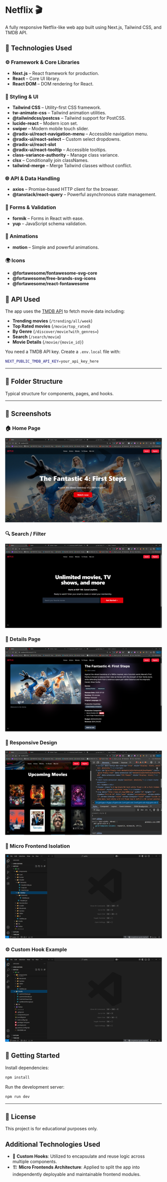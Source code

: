 # Netflix 🎬

A fully responsive Netflix-like web app built using Next.js, Tailwind CSS, and TMDB API.

## 🔧 Technologies Used

### ⚙️ Framework & Core Libraries
- **Next.js** – React framework for production.
- **React** – Core UI library.
- **React DOM** – DOM rendering for React.

### 🎨 Styling & UI
- **Tailwind CSS** – Utility-first CSS framework.
- **tw-animate-css** – Tailwind animation utilities.
- **@tailwindcss/postcss** – Tailwind support for PostCSS.
- **lucide-react** – Modern icon set.
- **swiper** – Modern mobile touch slider.
- **@radix-ui/react-navigation-menu** – Accessible navigation menu.
- **@radix-ui/react-select** – Custom select dropdowns.
- **@radix-ui/react-slot**
- **@radix-ui/react-tooltip** – Accessible tooltips.
- **class-variance-authority** – Manage class variance.
- **clsx** – Conditionally join classNames.
- **tailwind-merge** – Merge Tailwind classes without conflict.

### 🌐 API & Data Handling
- **axios** – Promise-based HTTP client for the browser.
- **@tanstack/react-query** – Powerful asynchronous state management.

### 🧠 Forms & Validation
- **formik** – Forms in React with ease.
- **yup** – JavaScript schema validation.

### 💫 Animations
- **motion** – Simple and powerful animations.

### 🌍 Icons
- **@fortawesome/fontawesome-svg-core**
- **@fortawesome/free-brands-svg-icons**
- **@fortawesome/react-fontawesome**

## 📡 API Used

The app uses the [TMDB API](https://www.themoviedb.org/documentation/api) to fetch movie data including:

- **Trending movies** (`/trending/all/week`)
- **Top Rated movies** (`/movie/top_rated`)
- **By Genre** (`/discover/movie?with_genres=`)
- **Search** (`/search/movie`)
- **Movie Details** (`/movie/{movie_id}`)

You need a TMDB API key. Create a `.env.local` file with:

```bash
NEXT_PUBLIC_TMDB_API_KEY=your_api_key_here
```

---

## 📁 Folder Structure

Typical structure for components, pages, and hooks.

---

## 📸 Screenshots

### 🏠 Home Page
![Home Page](./public/screenshots/home-page.png)

### 🔍 Search / Filter
![Search Filter](./public/screenshots/search-filter.png)

### 📄 Details Page
![Details Page](./public/screenshots/details-page.png)

### 📱 Responsive Design
![Responsive Design](./public/screenshots/responsive.png)

### 🧩 Micro Frontend Isolation
![Micro Frontend](./public/screenshots/micro-frontend.png)

### ⚙️ Custom Hook Example
![Custom Hook](./public/screenshots/custom-hook.png)


## 🚀 Getting Started

Install dependencies:

```bash
npm install
```

Run the development server:

```bash
npm run dev
```

---

## 📝 License

This project is for educational purposes only.

## Additional Technologies Used

- 🧩 **Custom Hooks**: Utilized to encapsulate and reuse logic across multiple components.
- 🏗️ **Micro Frontends Architecture**: Applied to split the app into independently deployable and maintainable frontend modules.

